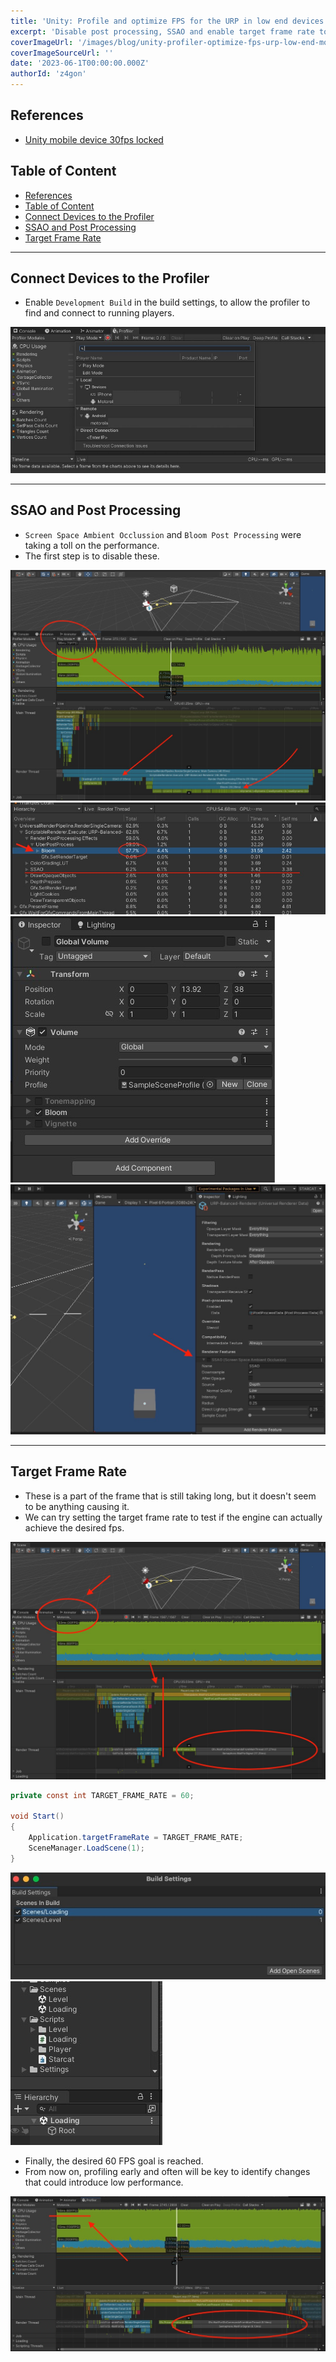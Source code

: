 ```yaml
---
title: 'Unity: Profile and optimize FPS for the URP in low end devices.'
excerpt: 'Disable post processing, SSAO and enable target frame rate to optimize FPS count in the Universal Rende Pipeline, for low end moible devices.'
coverImageUrl: '/images/blog/unity-profiler-optimize-fps-urp-low-end-mobile/1.jpg'
coverImageSourceUrl: ''
date: '2023-06-1T00:00:00.000Z'
authorId: 'z4gon'
---
```


## References

- [Unity mobile device 30fps locked](https://stackoverflow.com/questions/47031279/unity-mobile-device-30fps-locked)

## Table of Content

- [References](#references)
- [Table of Content](#table-of-content)
- [Connect Devices to the Profiler](#connect-devices-to-the-profiler)
- [SSAO and Post Processing](#ssao-and-post-processing)
- [Target Frame Rate](#target-frame-rate)

---

## Connect Devices to the Profiler

- Enable `Development Build` in the build settings, to allow the profiler to find and connect to running players.

![Picture](/images/blog/unity-profiler-optimize-fps-urp-low-end-mobile/1.jpg)

---

## SSAO and Post Processing

- `Screen Space Ambient Occlussion` and `Bloom Post Processing` were taking a toll on the performance.
- The first step is to disable these.

![Picture](/images/blog/unity-profiler-optimize-fps-urp-low-end-mobile/2.jpg)
![Picture](/images/blog/unity-profiler-optimize-fps-urp-low-end-mobile/3.jpg)
![Picture](/images/blog/unity-profiler-optimize-fps-urp-low-end-mobile/4.jpg)
![Picture](/images/blog/unity-profiler-optimize-fps-urp-low-end-mobile/5.jpg)

---

## Target Frame Rate

- These is a part of the frame that is still taking long, but it doesn't seem to be anything causing it.
- We can try setting the target frame rate to test if the engine can actually achieve the desired fps.

![Picture](/images/blog/unity-profiler-optimize-fps-urp-low-end-mobile/6.jpg)

```cs
private const int TARGET_FRAME_RATE = 60;

void Start()
{
    Application.targetFrameRate = TARGET_FRAME_RATE;
    SceneManager.LoadScene(1);
}
```

![Picture](/images/blog/unity-profiler-optimize-fps-urp-low-end-mobile/7.jpg)
![Picture](/images/blog/unity-profiler-optimize-fps-urp-low-end-mobile/8.jpg)

- Finally, the desired 60 FPS goal is reached.
- From now on, profiling early and often will be key to identify changes that could introduce low performance.

![Picture](/images/blog/unity-profiler-optimize-fps-urp-low-end-mobile/9.jpg)
